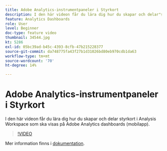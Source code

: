 ```yaml
---
title: Adobe Analytics-instrumentpaneler i Styrkort
description: I den här videon får du lära dig hur du skapar och delar"styrkort" i Analysis Workspace som ska visas på Adobe Analytics dashboards (mobilapp).
feature: Analytics Dashboards
role: User
level: Beginner
doc-type: feature video
thumbnail: 34544.jpg
kt: 5286
exl-id: 05bc39ad-b45c-4393-8cfb-47b215228377
source-git-commit: da748775fa43f27b1d31026bd80eb970cdb1da63
workflow-type: tm+mt
source-wordcount: '70'
ht-degree: 14%

---
```


# Adobe Analytics-instrumentpaneler i Styrkort

I den här videon får du lära dig hur du skapar och delar styrkort i Analysis Workspace som ska visas på Adobe Analytics dashboards (mobilapp).

>[!VIDEO](https://video.tv.adobe.com/v/34544/?quality=12)

Mer information finns i [dokumentation](https://experienceleague.adobe.com/docs/analytics/analyze/mobapp/home.html?lang=en).
